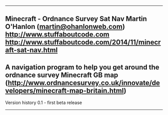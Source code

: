 -------------------------------------------------------------------------------
Minecraft - Ordnance Survey Sat Nav
Martin O'Hanlon (martin@ohanlonweb.com)
http://www.stuffaboutcode.com
http://www.stuffaboutcode.com/2014/11/minecraft-sat-nav.html
-------------------------------------------------------------------------------
A navigation program to help you get around the ordnance survey Minecraft GB map
(http://www.ordnancesurvey.co.uk/innovate/developers/minecraft-map-britain.html)
------------------------------------------------------------------------------

Version history
0.1 - first beta release

-------------------------------------------------------------------------------
